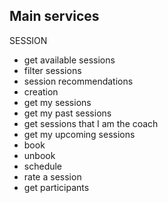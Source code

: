 ## Main services

SESSION
- get available sessions
- filter sessions
- session recommendations
- creation
- get my sessions
- get my past sessions
- get sessions that I am the coach
- get my upcoming sessions
- book
- unbook
- schedule
- rate a session
- get participants